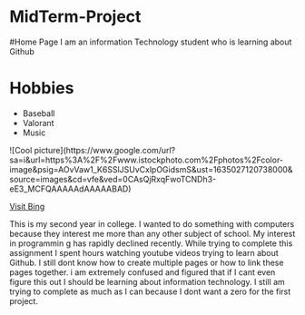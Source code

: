 # MidTerm-Project
#Home Page
I am an information Technology student who is learning about Github

<h1> Hobbies </h1>
<ul>
  <li> Baseball</li>
  <li> Valorant</li>
  <li> Music</li>
  </ul>
![Cool picture](https://www.google.com/url?sa=i&url=https%3A%2F%2Fwww.istockphoto.com%2Fphotos%2Fcolor-image&psig=AOvVaw1_K6SSlJSUvCxlpOGidsmS&ust=1635027120738000&source=images&cd=vfe&ved=0CAsQjRxqFwoTCNDh3-eE3_MCFQAAAAAdAAAAABAD)

[Visit Bing](www.bing.com)
<p> 
This is my second year in college. I wanted to do something with computers because they interest me more than any other subject of school. My interest in programmin g has rapidly declined recently. While trying to complete this assignment I spent hours watching youtube videos trying to learn about Github. I still dont know how to create multiple pages or how to link these pages together. i am extremely confused and figured that if I cant even figure this out I should be learning about information technology. I still am trying to complete as much as I can because I dont want a zero for the first project.</p>
